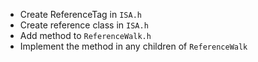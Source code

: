 
- Create ReferenceTag in `ISA.h`
- Create reference class in `ISA.h`
- Add method to `ReferenceWalk.h`
- Implement the method in any children of `ReferenceWalk`
